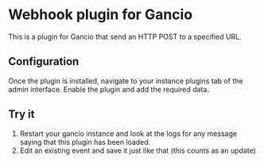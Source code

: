 # Webhook plugin for Gancio

This is a plugin for Gancio that send an HTTP POST to a specified URL.


## Configuration


Once the plugin is installed, navigate to your instance plugins tab of the admin interface. Enable the plugin and add the required data.


## Try it

1. Restart your gancio instance and look at the logs for any message saying that this plugin has been loaded.
2. Edit an existing event and save it just like that (this counts as an update)
